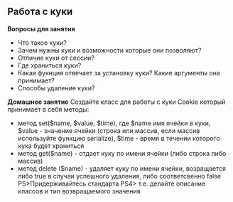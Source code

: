 Работа с куки
--------------------
**Вопросы для занятия**
- Что такое куки?
- Зачем нужны куки и возможности которые они позволяют?
- Отличие куки от сессии?
- Где храниться куки?
- Какая фукнция отвечает за установку куки? Какие аргументы она принимает?
- Способы удаление куки?

**Домашнее занятие**
Создайте класс для работы с куки Cookie который принимает в себя методы:
- метод set($name, $value, $time), где $name имя ячейки в куки, $value - значение ячейки (строка или массив, если массив используйте функцию serialize), $time - время в течении которого кука будет храниться
- метод get($name) - отдает куку по имени ячейки (либо строка либо массив)
- метод delete ($name) - удаляет куку по имени ячейки, возращается либо true в случаи успешного удаления, либо соответсвенно false
PS>Придерживайтесь стандарта PS4> т.е. делайте описание классов и тип возвращаемого значения 
